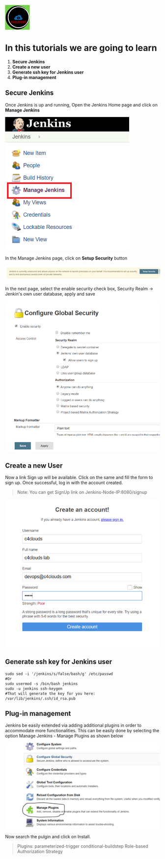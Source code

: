 <img src="../images/c4logo.png">

# In this tutorials we are going to learn
1. **Secure Jenkins**
2. **Create a new user**
3. **Generate ssh key for Jenkins user**
4. **Plug-in management**


## Secure Jenkins
Once Jenkins is up and running, Open the Jenkins Home page and click on **Manage Jenkins**

<img src="../images/Manage-Jenkins.png">

In the Manage Jenkins page, click on **Setup Security** button

<img src="../images/Setup-Security.PNG">

In the next page, select the enable security check box, Security Realm -> Jenkin's own user database, apply and save

<img src="../images/Enable-Security.PNG">

## Create a new User

Now a link Sign up will be available. Click on the same and fill the form to sign up. Once successful, log in with the account created.

>Note: You can get SignUp link on Jenkins-Node-IP:8080/signup

<img src="../images/Create-Account-SignUp.PNG">

## Generate ssh key for Jenkins user
```code
sudo sed -i '/jenkins/s/false/bash/g' /etc/passwd
#Or
sudo usermod -s /bin/bash jenkins
sudo -u jenkins ssh-keygen
#That will generate the key for you here: /var/lib/jenkins/.ssh/id_rsa.pub
```

## Plug-in management
Jenkins be easily extended via adding additional plugins in order to accommodate more functionalities. This can be easily done by selecting the option Manage Jenkins - Manage Plugins as shown below

<img src="../images/Manage-Plugin.PNG">

Now search the pulgin and click on Install.

>Plugins: 
parameterized-trigger
conditional-buildstep
Role-based Authorization Strategy